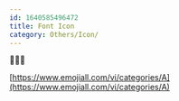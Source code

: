 ```yaml
---
id: 1640585496472
title: Font Icon
category: Others/Icon/
---
```


🤣🤣🤣

[https://www.emojiall.com/vi/categories/A](https://www.emojiall.com/vi/categories/A)
